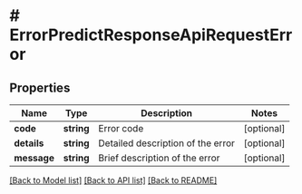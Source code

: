 # # ErrorPredictResponseApiRequestError

## Properties

Name | Type | Description | Notes
------------ | ------------- | ------------- | -------------
**code** | **string** | Error code | [optional]
**details** | **string** | Detailed description of the error | [optional]
**message** | **string** | Brief description of the error | [optional]

[[Back to Model list]](../../README.md#models) [[Back to API list]](../../README.md#endpoints) [[Back to README]](../../README.md)
